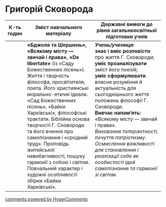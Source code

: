 <div id="hypercomments_widget" class="js-hypercomments-widget invisible"></div>

# Григорій Сковорода

<table>
  <tr>
    <td width="10%" align="center"><b>К-ть годин</b></td>
    <td width="45%" align="center"><b>Зміст навчального матеріалу</b></td>
    <td width="45%" align="center"><b>Державні вимоги до рівня загальноосвітньої підготовки учнів</b></td>
  </tr>
<tbody>
  <tr>
<td width="10%" style="vertical-align:top !important;"></td>
    <td width="45%" style="vertical-align:top !important;">
<b>«Бджола та Шершень», «Всякому місту — звичай і права», «De libertate»</b> (із «Саду Божественних пісень»). Життя і творчість філософа, просвітителя, поета. Його християнські морально-етичні ідеали. «Сад Божественних пісень», «Байки Харківські», філософські трактати. Біблійна основа творчості Г. Сковороди та його вчення про самопізнання і «сродний труд». Проповідь житейської невибагливості, пошуку гармонії з собою і світом. Повчальний характер і художні особливості збірки «Байки Харківські».
</td>
    <td width="45%" style="vertical-align:top !important;">
<i><b>Учень/учениця:</b></i><br>
<b>знає і вміє розповісти</b> про життя Г. Сковороди;<br> 
<b>уміє проаналізувати</b> зміст його поезій; <br>
<b>уміє сформулювати</b> власне розуміння й актуальність для сьогоднішнього життя положень філософії Г. Сковороди. <br>
<b>Вивчає напам’ять:</b> «Всякому місту — звичай і права». <br> 
<i>Виховання толерантності, почуття патрiотизму. Осмислення важливості для становлення і реалізації себе як особистості ідей самопізнання та гармонії зі світом.</i> </td>
  </tr>
</tbody>
</table>

<div class="js-hypercomments-container">
<a href="http://hypercomments.com" class="hc-link" title="comments widget">comments powered by HyperComments</a>
</div>